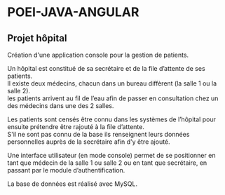 # POEI-JAVA-ANGULAR
  
  
## Projet hôpital
Création d'une application console pour la gestion de patients.  
  
Un hôpital est constitué de sa secrétaire et de la file d’attente de ses patients.  
Il existe deux médecins, chacun dans un bureau diffèrent (la salle 1 ou la salle 2).  
les patients arrivent au fil de l’eau afin de passer en consultation chez un des médecins dans une des 2 salles.  
  
Les patients sont censés être connu dans les systèmes de l’hôpital pour ensuite prétendre être rajouté à la file d’attente.  
S'il ne sont pas connu de la base ils renseignent leurs données personnelles auprès de la secrétaire afin d'y être ajouté.

Une interface utilisateur (en mode console) permet de se positionner en tant que médecin de la salle 1 ou salle 2 ou en tant que secrétaire, en passant par le module d’authentification.

La base de données est réalisé avec MySQL.
